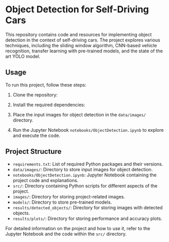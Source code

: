 # Object Detection for Self-Driving Cars

This repository contains code and resources for implementing object detection in the context of self-driving cars. The project explores various techniques, including the sliding window algorithm, CNN-based vehicle recognition, transfer learning with pre-trained models, and the state of the art YOLO model.

## Usage

To run this project, follow these steps:

1. Clone the repository:
2. Install the required dependencies:
3. Place the input images for object detection in the `data/images/` directory.

4. Run the Jupyter Notebook `notebooks/ObjectDetection.ipynb` to explore and execute the code.

## Project Structure

- `requirements.txt`: List of required Python packages and their versions.
- `data/images/`: Directory to store input images for object detection.
- `notebooks/ObjectDetection.ipynb`: Jupyter Notebook containing the project code and explanations.
- `src/`: Directory containing Python scripts for different aspects of the project.
- `images/`: Directory for storing project-related images.
- `models/`: Directory to store pre-trained models.
- `results/detected_objects/`: Directory for storing images with detected objects.
- `results/plots/`: Directory for storing performance and accuracy plots.

For detailed information on the project and how to use it, refer to the Jupyter Notebook and the code within the `src/` directory.
